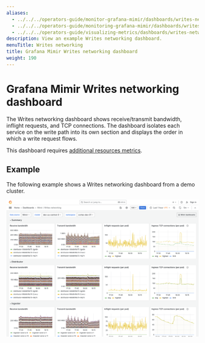 ```yaml
---
aliases:
  - ../../../operators-guide/monitor-grafana-mimir/dashboards/writes-networking/
  - ../../../operators-guide/monitoring-grafana-mimir/dashboards/writes-networking/
  - ../../../operators-guide/visualizing-metrics/dashboards/writes-networking/
description: View an example Writes networking dashboard.
menuTitle: Writes networking
title: Grafana Mimir Writes networking dashboard
weight: 190
---
```


<!-- Note: This topic is mounted in the GEM documentation. Ensure that all updates are also applicable to GEM. -->

# Grafana Mimir Writes networking dashboard

The Writes networking dashboard shows receive/transmit bandwidth, inflight requests, and TCP connections.
The dashboard isolates each service on the write path into its own section and displays the order in which a write request flows.

This dashboard requires [additional resources metrics](../../requirements/#additional-resources-metrics).

## Example

The following example shows a Writes networking dashboard from a demo cluster.

![Grafana Mimir writes networking dashboard](mimir-writes-networking.png)
